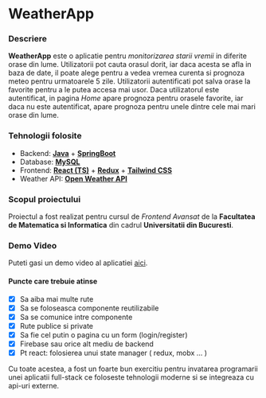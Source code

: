 # WeatherApp

### Descriere

**WeatherApp** este o aplicatie pentru _monitorizarea starii vremii_ in diferite orase din lume. Utilizatorii pot cauta orasul dorit, iar daca acesta se afla in baza de date, il poate alege pentru a vedea vremea curenta si prognoza meteo pentru urmatoarele 5 zile. Utilizatorii autentificati pot salva orase la favorite pentru a le putea accesa mai usor. Daca utilizatorul este autentificat, in pagina _Home_ apare prognoza pentru orasele favorite, iar daca nu este autentificat, apare prognoza pentru unele dintre cele mai mari orase din lume.

### Tehnologii folosite

- Backend: [**Java**](https://www.java.com/en/) + [**SpringBoot**](https://spring.io/projects/spring-boot)
- Database: [**MySQL**](https://www.mysql.com/)
- Frontend: [**React (TS)**](https://react.dev/) + [**Redux**](https://redux.js.org/) + [**Tailwind CSS**](https://tailwindcss.com/)
- Weather API: [**Open Weather API**](https://openweathermap.org/api)

### Scopul proiectului

Proiectul a fost realizat pentru cursul de _Frontend Avansat_ de la **Facultatea de Matematica si Informatica** din cadrul **Universitatii din Bucuresti**.

### Demo Video

Puteti gasi un demo video al aplicatiei [aici](https://youtu.be/0yJkJ6UyRHU).

#### Puncte care trebuie atinse

- [x] Sa aiba mai multe rute
- [x] Sa se foloseasca componente reutilizabile
- [x] Sa se comunice intre componente
- [x] Rute publice si private
- [x] Sa fie cel putin o pagina cu un form (login/register)
- [x] Firebase sau orice alt mediu de backend
- [x] Pt react: folosierea unui state manager ( redux, mobx ... )

Cu toate acestea, a fost un foarte bun exercitiu pentru invatarea programarii unei aplicatii full-stack ce foloseste tehnologii moderne si se integreaza cu api-uri externe.
